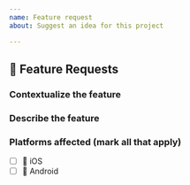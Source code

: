 ```yaml
---
name: Feature request
about: Suggest an idea for this project

---
```


## 🚀 Feature Requests

<!--- Summary description of the feature --->

### Contextualize the feature
<!--- Where does it fit in the framework and why it's being included there. --->

### Describe the feature
<!--- Use as much detail as possible here! --->

### Platforms affected (mark all that apply)
- [ ] :iphone: iOS
- [ ] :robot: Android
